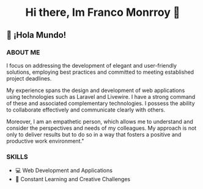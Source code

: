 <div align="center" >
<h1 align="center"> Hi there, Im Franco Monrroy 🐺 </h1>
  
</div>


## 👋 ¡Hola Mundo! 

### ABOUT ME

I focus on addressing the development of elegant and user-friendly solutions, employing best practices and committed to meeting established project deadlines.

My experience spans the design and development of web applications using technologies such as Laravel and Livewire. I have a strong command of these and associated complementary technologies.
I possess the ability to collaborate effectively and communicate clearly with others.

Moreover, I am an empathetic person, which allows me to understand and consider the perspectives and needs of my colleagues. My approach is not only to deliver results but to do so in a way that fosters a positive and productive work environment."
### SKILLS

- 💻 Web Development and Applications
- 🚀 Constant Learning and Creative Challenges


